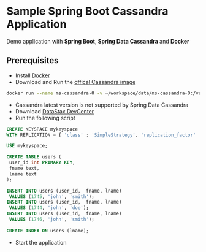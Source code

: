 # Sample Spring Boot Cassandra Application

Demo application with **Spring Boot**, **Spring Data Cassandra** and **Docker**

## Prerequisites

 - Install [Docker](https://docs.docker.com/engine/installation/)
 - Download and Run the [offical Cassandra image](https://hub.docker.com/_/cassandra/)
 
 ```sh
docker run --name ms-cassandra-0 -v ~/workspace/data/ms-cassandra-0:/var/lib/cassandra -p 7000:7000 -p 7001:7001 -p 7199:7199 -p 9042:9042 -p 9160:9160 -d cassandra:2.2
```
 - Cassandra latest version is not supported by Spring Data Cassandra
 - Download [DataStax DevCenter](http://www.datastax.com/what-we-offer/products-services/devcenter)
 - Run the following script
 
 
 ```sql
CREATE KEYSPACE mykeyspace
WITH REPLICATION = { 'class' : 'SimpleStrategy', 'replication_factor' : 1 };

USE mykeyspace;

CREATE TABLE users (
  user_id int PRIMARY KEY,
  fname text,
  lname text
);

INSERT INTO users (user_id,  fname, lname)
  VALUES (1745, 'john', 'smith');
INSERT INTO users (user_id,  fname, lname)
  VALUES (1744, 'john', 'doe');
INSERT INTO users (user_id,  fname, lname)
  VALUES (1746, 'john', 'smith');
  
CREATE INDEX ON users (lname);
```
 - Start the application
